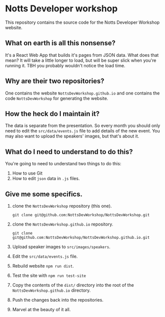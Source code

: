# Notts Developer workshop

This repository contains the source code for the Notts Developer Workshop website.

## What on earth is all this nonsense?

It's a React Web App that builds it's pages from JSON data.  What does that mean?  It will take a little longer to load, but will be super slick when you're running it.  TBH you probably wouldn't notice the load time.

## Why are their two repositories?

One contains the website `NottsDevWorkshop.github.io` and one contains the code `NottsDevWorkshop` for generating the website.

## How the heck do I maintain it?

The data is separate from the presentation.  So every month you should only need to edit the `src/data/events.js` file to add details of the new event.  You may also want to upload the speakers' images, but that's about it.

## What do I need to understand to do this?

You're going to need to understand two things to do this:

1. How to use Git
1. How to edit `json` data in `.js` files.

## Give me some specifics.

1. clone the `NottsDevWorkshop` repository (this one).

    `git clone git@github.com:NottsDevWorkshop/NottsDevWorkshop.git`
1. clone the `NottsDevWorkshop.github.io` repository.

    `git clone git@github.com:NottsDevWorkshop/NottsDevWorkshop.github.io.git`
1. Upload speaker images to `src/images/speakers`.
1. Edit the `src/data/events.js` file.
1. Rebuild website `npm run dist`.
1. Test the site with `npm run test-site`
1. Copy the contents of the `dist/` directory into the root of the `NottsDevWorkshop.github.io` directory.
1. Push the changes back into the repositories.
1. Marvel at the beauty of it all.
